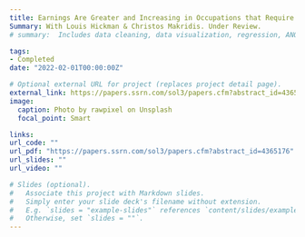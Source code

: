 ```yaml
---
title: Earnings Are Greater and Increasing in Occupations that Require Intellectual Tenacity
Summary: With Louis Hickman & Christos Makridis. Under Review.
# summary:  Includes data cleaning, data visualization, regression, ANOVA, factor analysis, mediation, moderation, and group testing.

tags:
- Completed
date: "2022-02-01T00:00:00Z"

# Optional external URL for project (replaces project detail page).
external_link: https://papers.ssrn.com/sol3/papers.cfm?abstract_id=4365176
image:
  caption: Photo by rawpixel on Unsplash
  focal_point: Smart

links:
url_code: ""
url_pdf: "https://papers.ssrn.com/sol3/papers.cfm?abstract_id=4365176"
url_slides: ""
url_video: ""

# Slides (optional).
#   Associate this project with Markdown slides.
#   Simply enter your slide deck's filename without extension.
#   E.g. `slides = "example-slides"` references `content/slides/example-slides.md`.
#   Otherwise, set `slides = ""`.
---
```

